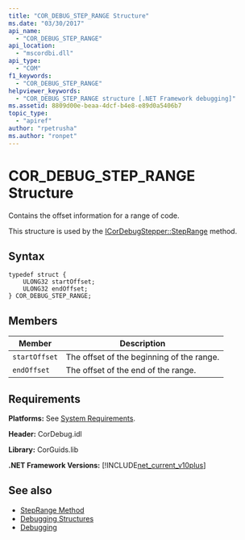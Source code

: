 ```yaml
---
title: "COR_DEBUG_STEP_RANGE Structure"
ms.date: "03/30/2017"
api_name: 
  - "COR_DEBUG_STEP_RANGE"
api_location: 
  - "mscordbi.dll"
api_type: 
  - "COM"
f1_keywords: 
  - "COR_DEBUG_STEP_RANGE"
helpviewer_keywords: 
  - "COR_DEBUG_STEP_RANGE structure [.NET Framework debugging]"
ms.assetid: 8809d00e-beaa-4dcf-b4e8-e89d0a5406b7
topic_type: 
  - "apiref"
author: "rpetrusha"
ms.author: "ronpet"
---
```

# COR_DEBUG_STEP_RANGE Structure
Contains the offset information for a range of code.  
  
 This structure is used by the [ICorDebugStepper::StepRange](../../../../docs/framework/unmanaged-api/debugging/icordebugstepper-steprange-method.md) method.  
  
## Syntax  
  
```  
typedef struct {  
    ULONG32 startOffset;  
    ULONG32 endOffset;  
} COR_DEBUG_STEP_RANGE;  
```  
  
## Members  
  
|Member|Description|  
|------------|-----------------|  
|`startOffset`|The offset of the beginning of the range.|  
|`endOffset`|The offset of the end of the range.|  
  
## Requirements  
 **Platforms:** See [System Requirements](../../../../docs/framework/get-started/system-requirements.md).  
  
 **Header:** CorDebug.idl  
  
 **Library:** CorGuids.lib  
  
 **.NET Framework Versions:** [!INCLUDE[net_current_v10plus](../../../../includes/net-current-v10plus-md.md)]  
  
## See also
- [StepRange Method](../../../../docs/framework/unmanaged-api/debugging/icordebugstepper-steprange-method.md)
- [Debugging Structures](../../../../docs/framework/unmanaged-api/debugging/debugging-structures.md)
- [Debugging](../../../../docs/framework/unmanaged-api/debugging/index.md)
